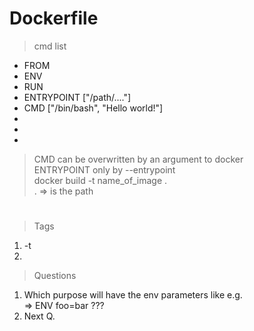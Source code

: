 # Dockerfile

> cmd list

<ul> 
    <li>FROM</li>
    <li>ENV</li>
    <li>RUN</li>
    <li>ENTRYPOINT ["/path/...."]</li>
    <li>CMD ["/bin/bash", "Hello world!"]</li>
    <li></li>
    <li></li>
    <li></li>
</ul>

> CMD  can be overwritten by an argument to docker <br>
> ENTRYPOINT only by --entrypoint  <br>
> docker build -t name_of_image . <br>
> . => is the path
 
#

> Tags

1. -t
2. 


> Questions

1. Which purpose will have the env parameters like e.g. <br>
   => ENV foo=bar ???
2. Next Q.